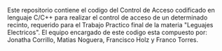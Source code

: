 Este repositorio contiene el codigo del Control de Acceso codificado en lenguaje C/C++ para realizar el control de 
acceso de un determinado recinto, requerido para el Trabajo Practico final de la materia "Leguajes Electricos".
El equipo encargado de este codigo esta compuesto por: Jonatha Corrillo, Matias Noguera, Francisco Holz y Franco Torres.
